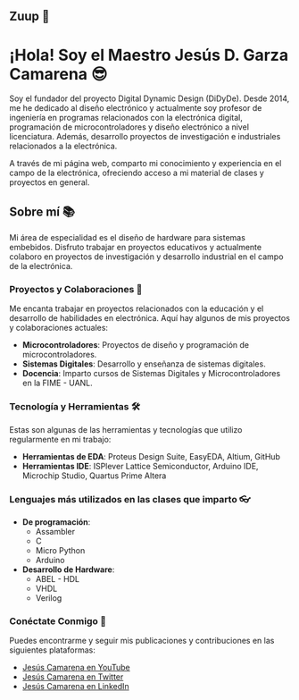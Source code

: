 ## Zuup 👋
# ¡Hola! Soy el Maestro Jesús D. Garza Camarena  :sunglasses:

Soy el fundador del proyecto Digital Dynamic Design (DiDyDe). Desde 2014, me he dedicado al diseño electrónico y actualmente soy profesor de ingeniería en programas relacionados con la electrónica digital, programación de microcontroladores y diseño electrónico a nivel licenciatura. Además, desarrollo proyectos de investigación e industriales relacionados a la electrónica.

A través de mi página web, comparto mi conocimiento y experiencia en el campo de la electrónica, ofreciendo acceso a mi material de clases y proyectos en general.

## Sobre mí 📚

Mi área de especialidad es el diseño de hardware para sistemas embebidos. Disfruto trabajar en proyectos educativos y actualmente colaboro en proyectos de investigación y desarrollo industrial en el campo de la electrónica.

### Proyectos y Colaboraciones 🤝

Me encanta trabajar en proyectos relacionados con la educación y el desarrollo de habilidades en electrónica. Aquí hay algunos de mis proyectos y colaboraciones actuales:

- **Microcontroladores**: Proyectos de diseño y programación de microcontroladores.
- **Sistemas Digitales**: Desarrollo y enseñanza de sistemas digitales.
- **Docencia**: Imparto cursos de Sistemas Digitales y Microcontroladores en la FIME - UANL.

### Tecnología y Herramientas 🛠️

Estas son algunas de las herramientas y tecnologías que utilizo regularmente en mi trabajo:

- **Herramientas de EDA**: Proteus Design Suite, EasyEDA, Altium, GitHub
- **Herramientas IDE**: ISPlever Lattice Semiconductor, Arduino IDE, Microchip Studio, Quartus Prime Altera

### Lenguajes más utilizados en las clases que imparto 👓
- **De programación**: 
  - Assambler
  - C        
  - Micro Python
  - Arduino
- **Desarrollo de Hardware**:
  - ABEL - HDL
  - VHDL      
  - Verilog   

<!--### Comunidad y Contribuciones 🌐

Soy un contribuyente constante en la comunidad de desarrollo de sistemas embebidos y electrónica. Aquí hay algunas de las organizaciones y proyectos con los que colaboro:-->


### Conéctate Conmigo 📱

Puedes encontrarme y seguir mis publicaciones y contribuciones en las siguientes plataformas:

- [Jesús Camarena en YouTube](#)
- [Jesús Camarena en Twitter](#)
- [Jesús Camarena en LinkedIn](#)



<!--### Artículos y Publicaciones 📝

Estos son algunos de mis artículos publicados, donde comparto ideas, resúmenes y hallazgos de mi trabajo reciente en desarrollo electrónico:

- **Artículos generales**
  - Fundamentos
  - Texto, Fuentes
  - Rompecabezas de Codificación

### Agradecimientos 🙏


### Apoya mi Trabajo 💖

Si deseas apoyar mi trabajo y mis artículos, puedes hacerlo a través de las siguientes plataformas:-->





<!--
**JesusCamarena/JesusCamarena** is a ✨ _special_ ✨ repository because its `README.md` (this file) appears on your GitHub profile.

Here are some ideas to get you started:

- 🔭 I’m currently working on ...
- 🌱 I’m currently learning ...
- 👯 I’m looking to collaborate on ...
- 🤔 I’m looking for help with ...
- 💬 Ask me about ...
- 📫 How to reach me: ...
- 😄 Pronouns: ...
- ⚡ Fun fact: ...
-->
